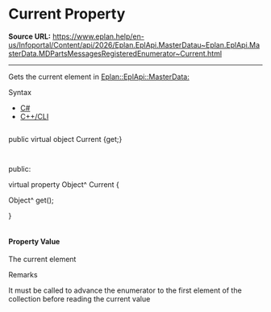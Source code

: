 # Current Property

**Source URL:** https://www.eplan.help/en-us/Infoportal/Content/api/2026/Eplan.EplApi.MasterDatau~Eplan.EplApi.MasterData.MDPartsMessagesRegisteredEnumerator~Current.html

---

Gets the current element in [Eplan::EplApi::MasterData:](Eplan.EplApi.MasterDatau~Eplan.EplApi.MasterData.MDPartsMessagesRegisteredCollection.html)

Syntax

- [C#](#i-syntax-CS)
- [C++/CLI](#i-syntax-CPP2005)

```
```
public virtual object Current {get;}
```
```

```
```
public:

virtual property Object^ Current {

   Object^ get();

}
```
```

#### Property Value

The current element

Remarks

It must be called to advance the enumerator to the first element of the collection before reading the current value
